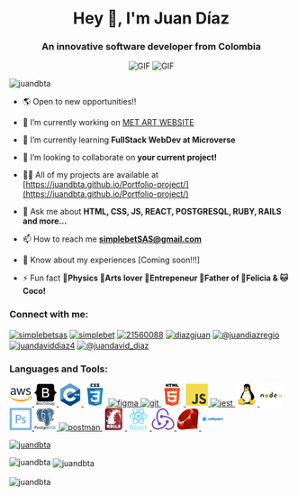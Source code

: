 <h1 align="center">Hey 👋, I'm Juan Díaz</h1>
<h3 align="center">An innovative software developer from Colombia</h3>

<p align="center">
  <img src="https://i.pinimg.com/originals/cc/fb/2d/ccfb2d3127798e85c8f889167d59d336.gif" alt="GIF" width="500px">
  <img src="https://i.pinimg.com/originals/cc/fb/2d/ccfb2d3127798e85c8f889167d59d336.gif" alt="GIF" width="500px">
</p>
<p align="left"> <img src="https://komarev.com/ghpvc/?username=juandbta&label=Profile%20views&color=0e75b6&style=flat" alt="juandbta" /> </p>

- 🌎 Open to new opportunities!!

- 🔭 I’m currently working on [MET ART WEBSITE](https://met-app.onrender.com/)

- 🌱 I’m currently learning **FullStack WebDev at Microverse**

- 👯 I’m looking to collaborate on **your current project!**

- 👨‍💻 All of my projects are available at [https://juandbta.github.io/Portfolio-project/](https://juandbta.github.io/Portfolio-project/)

- 💬 Ask me about **HTML, CSS, JS, REACT, POSTGRESQL, RUBY, RAILS  and more...**

- 📫 How to reach me **simplebetSAS@gmail.com**

- 📄 Know about my experiences [Coming soon!!!]

- ⚡ Fun fact **🚀Physics 🎨Arts lover 🎢Entrepeneur 🤠Father of 🐶Felicia & 🐱Coco!**

<h3 align="left">Connect with me:</h3>
<p align="left">
<a href="https://twitter.com/simplebetsas" target="blank"><img align="center" src="https://raw.githubusercontent.com/rahuldkjain/github-profile-readme-generator/master/src/images/icons/Social/twitter.svg" alt="simplebetsas" height="30" width="40" /></a>
<a href="https://linkedin.com/in/simplebet" target="blank"><img align="center" src="https://raw.githubusercontent.com/rahuldkjain/github-profile-readme-generator/master/src/images/icons/Social/linked-in-alt.svg" alt="simplebet" height="30" width="40" /></a>
<a href="https://stackoverflow.com/users/21560088" target="blank"><img align="center" src="https://raw.githubusercontent.com/rahuldkjain/github-profile-readme-generator/master/src/images/icons/Social/stack-overflow.svg" alt="21560088" height="30" width="40" /></a>
<a href="https://fb.com/diazgjuan" target="blank"><img align="center" src="https://raw.githubusercontent.com/rahuldkjain/github-profile-readme-generator/master/src/images/icons/Social/facebook.svg" alt="diazgjuan" height="30" width="40" /></a>
<a href="https://instagram.com/juandiazregio" target="blank"><img align="center" src="https://raw.githubusercontent.com/rahuldkjain/github-profile-readme-generator/master/src/images/icons/Social/instagram.svg" alt="@juandiazregio" height="30" width="40" /></a>
<a href="https://www.behance.net/juandaviddiaz4" target="blank"><img align="center" src="https://raw.githubusercontent.com/rahuldkjain/github-profile-readme-generator/master/src/images/icons/Social/behance.svg" alt="juandaviddiaz4" height="30" width="40" /></a>
<a href="https://www.hackerrank.com/@juandavid_diaz" target="blank"><img align="center" src="https://raw.githubusercontent.com/rahuldkjain/github-profile-readme-generator/master/src/images/icons/Social/hackerrank.svg" alt="@juandavid_diaz" height="30" width="40" /></a>
</p>

<h3 align="left">Languages and Tools:</h3>
<p align="left"> <a href="https://aws.amazon.com" target="_blank" rel="noreferrer"> <img src="https://raw.githubusercontent.com/devicons/devicon/master/icons/amazonwebservices/amazonwebservices-original-wordmark.svg" alt="aws" width="40" height="40"/> </a> <a href="https://getbootstrap.com" target="_blank" rel="noreferrer"> <img src="https://raw.githubusercontent.com/devicons/devicon/master/icons/bootstrap/bootstrap-plain-wordmark.svg" alt="bootstrap" width="40" height="40"/> </a> <a href="https://www.w3schools.com/cpp/" target="_blank" rel="noreferrer"> <img src="https://raw.githubusercontent.com/devicons/devicon/master/icons/cplusplus/cplusplus-original.svg" alt="cplusplus" width="40" height="40"/> </a> <a href="https://www.w3schools.com/css/" target="_blank" rel="noreferrer"> <img src="https://raw.githubusercontent.com/devicons/devicon/master/icons/css3/css3-original-wordmark.svg" alt="css3" width="40" height="40"/> </a> <a href="https://www.figma.com/" target="_blank" rel="noreferrer"> <img src="https://www.vectorlogo.zone/logos/figma/figma-icon.svg" alt="figma" width="40" height="40"/> </a> <a href="https://git-scm.com/" target="_blank" rel="noreferrer"> <img src="https://www.vectorlogo.zone/logos/git-scm/git-scm-icon.svg" alt="git" width="40" height="40"/> </a> <a href="https://www.w3.org/html/" target="_blank" rel="noreferrer"> <img src="https://raw.githubusercontent.com/devicons/devicon/master/icons/html5/html5-original-wordmark.svg" alt="html5" width="40" height="40"/> </a> <a href="https://developer.mozilla.org/en-US/docs/Web/JavaScript" target="_blank" rel="noreferrer"> <img src="https://raw.githubusercontent.com/devicons/devicon/master/icons/javascript/javascript-original.svg" alt="javascript" width="40" height="40"/> </a> <a href="https://jestjs.io" target="_blank" rel="noreferrer"> <img src="https://www.vectorlogo.zone/logos/jestjsio/jestjsio-icon.svg" alt="jest" width="40" height="40"/> </a> <a href="https://www.linux.org/" target="_blank" rel="noreferrer"> <img src="https://raw.githubusercontent.com/devicons/devicon/master/icons/linux/linux-original.svg" alt="linux" width="40" height="40"/> </a> <a href="https://nodejs.org" target="_blank" rel="noreferrer"> <img src="https://raw.githubusercontent.com/devicons/devicon/master/icons/nodejs/nodejs-original-wordmark.svg" alt="nodejs" width="40" height="40"/> </a> <a href="https://www.photoshop.com/en" target="_blank" rel="noreferrer"> <img src="https://raw.githubusercontent.com/devicons/devicon/master/icons/photoshop/photoshop-line.svg" alt="photoshop" width="40" height="40"/> </a> <a href="https://www.postgresql.org" target="_blank" rel="noreferrer"> <img src="https://raw.githubusercontent.com/devicons/devicon/master/icons/postgresql/postgresql-original-wordmark.svg" alt="postgresql" width="40" height="40"/> </a> <a href="https://postman.com" target="_blank" rel="noreferrer"> <img src="https://www.vectorlogo.zone/logos/getpostman/getpostman-icon.svg" alt="postman" width="40" height="40"/> </a> <a href="https://rubyonrails.org" target="_blank" rel="noreferrer"> <img src="https://raw.githubusercontent.com/devicons/devicon/master/icons/rails/rails-original-wordmark.svg" alt="rails" width="40" height="40"/> </a> <a href="https://reactjs.org/" target="_blank" rel="noreferrer"> <img src="https://raw.githubusercontent.com/devicons/devicon/master/icons/react/react-original-wordmark.svg" alt="react" width="40" height="40"/> </a> <a href="https://redux.js.org" target="_blank" rel="noreferrer"> <img src="https://raw.githubusercontent.com/devicons/devicon/master/icons/redux/redux-original.svg" alt="redux" width="40" height="40"/> </a> <a href="https://www.ruby-lang.org/en/" target="_blank" rel="noreferrer"> <img src="https://raw.githubusercontent.com/devicons/devicon/master/icons/ruby/ruby-original.svg" alt="ruby" width="40" height="40"/> </a> <a href="https://webpack.js.org" target="_blank" rel="noreferrer"> <img src="https://raw.githubusercontent.com/devicons/devicon/d00d0969292a6569d45b06d3f350f463a0107b0d/icons/webpack/webpack-original-wordmark.svg" alt="webpack" width="40" height="40"/> </a> </p>

<p align="left"> <a href="https://github.com/ryo-ma/github-profile-trophy"><img src="https://github-profile-trophy.vercel.app/?username=juandbta" alt="juandbta" /></a> </p>

<p><img align="left" src="https://github-readme-stats.vercel.app/api/top-langs?username=juandbta&show_icons=true&locale=en&layout=compact" alt="juandbta" /></p>

<p>&nbsp;<img align="center" src="https://github-readme-stats.vercel.app/api?username=juandbta&show_icons=true&locale=en" alt="juandbta" /></p>

<p><img align="center" src="https://github-readme-streak-stats.herokuapp.com/?user=juandbta&" alt="juandbta" /></p>
